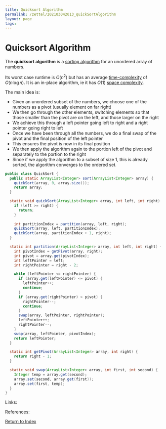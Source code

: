 ```yaml
---
title: Quicksort Algorithm
permalink: /zettel/202103042013_quickSortAlgorithm
layout: page
tags: 
---
```

# Quicksort Algorithm

The **quicksort algorithm** is a [sorting algorithm](202102281308_sortingAlgorithms) for an unordered array 
of numbers.

Its worst case runtime is $O(n^2)$ but has an average [time-complexity](202103061211_timeComplexity) of $O(n \log n)$. 
It is an in-place algorithm, ie it has $O(1)$ [space complexity](202103061215_spaceComplexity).

The main idea is:
- Given an unordered subset of the numbers, we choose one of the numbers as a pivot (usually element on far right)
- We then go through the other elements, switching elements so that those smaller than the pivot are on the left, and those larger on the right
- We achieve this through a left pointer going left to right and a right pointer going right to left
- Once we have been through all the numbers, we do a final swap of the pivot and the final position of the left pointer
- This ensures the pivot is now in its final position
- We then apply the algorithm again to the portion left of the pivot and separately to the portion to the right
- Since if we apply the algorithm to a subset of size 1, this is already sorted, the algorithm converges to the ordered set.



```java
public class QuickSort {
  public static ArrayList<Integer> sort(ArrayList<Integer> array) {
    quickSort(array, 0, array.size());
    return array;
  }

  static void quickSort(ArrayList<Integer> array, int left, int right) {
    if (left >= right) {
      return;
    }
    
    int partitionIndex = partition(array, left, right);
    quickSort(array, left, partitionIndex);
    quickSort(array, partitionIndex + 1, right);
  }

  static int partition(ArrayList<Integer> array, int left, int right) {
    int pivotIndex = getPivot(array, right);
    int pivot = array.get(pivotIndex);
    int leftPointer = left;
    int rightPointer = right - 2;

    while (leftPointer <= rightPointer) {
      if (array.get(leftPointer) <= pivot) {
        leftPointer++;
        continue;
      }
      if (array.get(rightPointer) > pivot) {
        rightPointer--;
        continue;
      }
      swap(array, leftPointer, rightPointer);
      leftPointer++;
      rightPointer--;
    }
    swap(array, leftPointer, pivotIndex);
    return leftPointer;
  }

  static int getPivot(ArrayList<Integer> array, int right) {
    return right - 1;
  }

  static void swap(ArrayList<Integer> array, int first, int second) {
    Integer temp = array.get(second);
    array.set(second, array.get(first));
    array.set(first, temp);
  }
}
```

Links: 

References: 

[Return to Index](index)